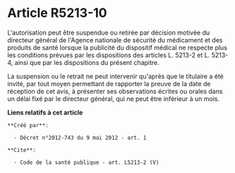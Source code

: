 # Article R5213-10

L'autorisation peut être suspendue ou retirée par décision motivée du directeur général de l'Agence nationale de sécurité du
médicament et des produits de santé lorsque la publicité du dispositif médical ne respecte plus les conditions prévues par
les dispositions des articles L. 5213-2 et L. 5213-4, ainsi que par les dispositions du présent chapitre. 

La suspension ou le retrait ne peut intervenir qu'après que le titulaire a été invité, par tout moyen permettant de rapporter
la preuve de la date de réception de cet avis, à présenter ses observations écrites ou orales dans un délai fixé par le
directeur général, qui ne peut être inférieur à un mois.

**Liens relatifs à cet article**

	**Créé par**:

	  - Décret n°2012-743 du 9 mai 2012 - art. 1

	**Cite**:

	  - Code de la santé publique - art. L5213-2 (V)

